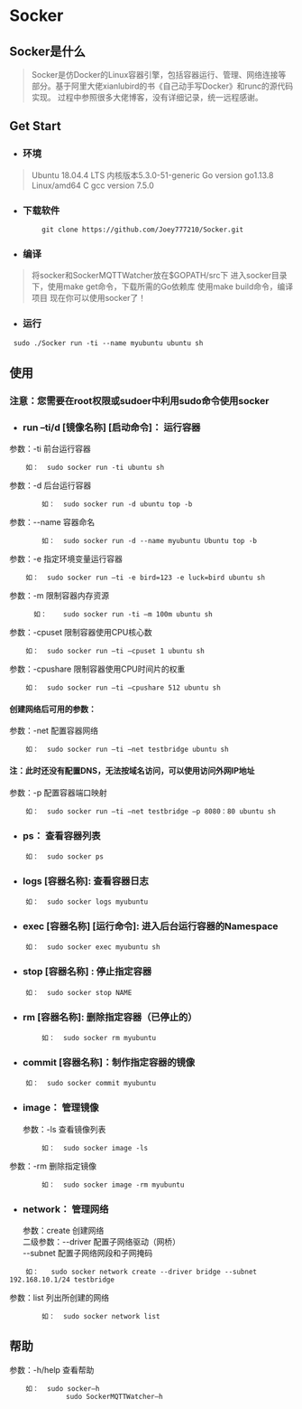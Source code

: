 # Socker  
## Socker是什么
>Socker是仿Docker的Linux容器引擎，包括容器运行、管理、网络连接等部分。基于阿里大佬xianlubird的书《自己动手写Docker》和runc的源代码实现。
>过程中参照很多大佬博客，没有详细记录，统一远程感谢。
## Get Start
* ###	环境
>Ubuntu 18.04.4 LTS 内核版本5.3.0-51-generic
>Go version go1.13.8 Linux/amd64
>C gcc version 7.5.0

* ### 下载软件 
```
	    git clone https://github.com/Joey777210/Socker.git
```
* ###	编译
>将socker和SockerMQTTWatcher放在$GOPATH/src下
>进入socker目录下，使用make get命令，下载所需的Go依赖库
>使用make build命令，编译项目
>现在你可以使用socker了！

* ### 运行  

```
 sudo ./Socker run -ti --name myubuntu ubuntu sh
```


## 使用  
### 注意：您需要在root权限或sudoer中利用sudo命令使用socker  
* ### run –ti/d [镜像名称] [启动命令]： 运行容器  
参数：-ti				前台运行容器  
```
    如：	sudo socker run -ti ubuntu sh  
```
参数：-d				后台运行容器  
```
 		如：	sudo socker run -d ubuntu top -b    
```
参数：--name			容器命名
```
		如：	sudo socker run -d --name myubuntu Ubuntu top -b   
```
参数：-e				指定环境变量运行容器
```
    如：	sudo socker run –ti -e bird=123 -e luck=bird ubuntu sh    
```
参数：-m				限制容器内存资源  
```
	  如：	sudo socker run -ti –m 100m ubuntu sh  
```
参数：-cpuset			限制容器使用CPU核心数  
```
  	如：	sudo socker run –ti –cpuset 1 ubuntu sh  
```
参数：-cpushare		限制容器使用CPU时间片的权重  
```
  	如：	sudo socker run –ti –cpushare 512 ubuntu sh  
```
#### 创建网络后可用的参数：  
参数：-net				配置容器网络  
```
  	如：	sudo socker run –ti –net testbridge ubuntu sh  
```
#### 注：此时还没有配置DNS，无法按域名访问，可以使用访问外网IP地址  
参数：-p				配置容器端口映射  
```
  	如：	sudo socker run –ti –net testbridge –p 8080：80 ubuntu sh  
```
* ### ps：	查看容器列表   
```
  	如：	sudo socker ps  
```
* ### logs [容器名称]:	查看容器日志  
```
  	如：	sudo socker logs myubuntu  
```
* ### exec [容器名称] [运行命令]:	进入后台运行容器的Namespace  
```
   	如：	sudo socker exec myubuntu sh      
```
* ### stop [容器名称]	:	停止指定容器  
```
    如：	sudo socker stop NAME  
```
* ### rm [容器名称]:		删除指定容器（已停止的）  
```
 		如：	sudo socker rm myubuntu    
```
* ### commit [容器名称]：制作指定容器的镜像  
```
  	如：	sudo socker commit myubuntu	   
```
* ### image：	管理镜像  
	参数：-ls				查看镜像列表  
```
 		如：	sudo socker image -ls   
```
  参数：-rm				删除指定镜像   
```
 		如：	sudo socker image -rm myubuntu   
```
* ### network：	管理网络  
	参数：create			创建网络  
    二级参数：--driver		配置子网络驱动（网桥）  
		    	   --subnet		配置子网络网段和子网掩码  
```
  	如：	 sudo socker network create --driver bridge --subnet 192.168.10.1/24 testbridge  
```
参数：list				列出所创建的网络  
```
 		如：	sudo socker network list   
```
## 帮助  
参数：-h/help			查看帮助  
```
  	如：	sudo socker–h  
		      sudo SockerMQTTWatcher–h  
```